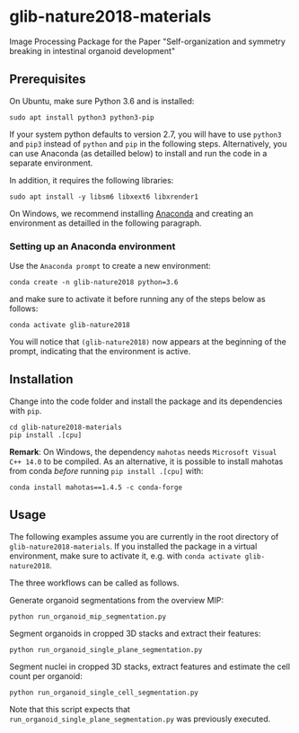 # glib-nature2018-materials
Image Processing Package for the Paper "Self-organization and symmetry breaking in intestinal organoid development"


## Prerequisites

On Ubuntu, make sure Python 3.6 and is installed:

```
sudo apt install python3 python3-pip
```

If your system python defaults to version 2.7, you will have to use
```python3``` and ```pip3``` instead of ```python``` and ```pip``` in
the following steps. Alternatively, you can use Anaconda (as detailled
below) to install and run the code in a separate environment.

In addition, it requires the following libraries:
```
sudo apt install -y libsm6 libxext6 libxrender1
```

On Windows, we recommend installing [Anaconda](https://www.anaconda.com/download/#linux) and creating an environment as detailled in the following paragraph.

### Setting up an Anaconda environment

Use the ```Anaconda prompt``` to create a new environment:

```
conda create -n glib-nature2018 python=3.6
```

and make sure to activate it before running any of the steps below as follows:

```
conda activate glib-nature2018
```
You will notice that ```(glib-nature2018)``` now appears at the beginning of the prompt, indicating that the environment is active.

## Installation

Change into the code folder and install the package and its dependencies with ```pip```.

```
cd glib-nature2018-materials
pip install .[cpu]
```

**Remark**: On Windows, the dependency ```mahotas``` needs ```Microsoft Visual C++ 14.0``` to be compiled. As an alternative, it is possible to install mahotas from conda *before* running ```pip install .[cpu]``` with:

```
conda install mahotas==1.4.5 -c conda-forge
```

## Usage

The following examples assume you are currently in the root directory
of ```glib-nature2018-materials```. If you installed the package in a
virtual environment, make sure to activate it, e.g. with ```conda
activate glib-nature2018```.

The three workflows can be called as follows.


Generate organoid segmentations from the overview MIP:

```
python run_organoid_mip_segmentation.py
```


Segment organoids in cropped 3D stacks and extract their features:

```
python run_organoid_single_plane_segmentation.py
```


Segment nuclei in cropped 3D stacks, extract features and estimate the cell count per organoid:

```
python run_organoid_single_cell_segmentation.py
```

Note that this script expects that ```run_organoid_single_plane_segmentation.py``` was previously executed.

